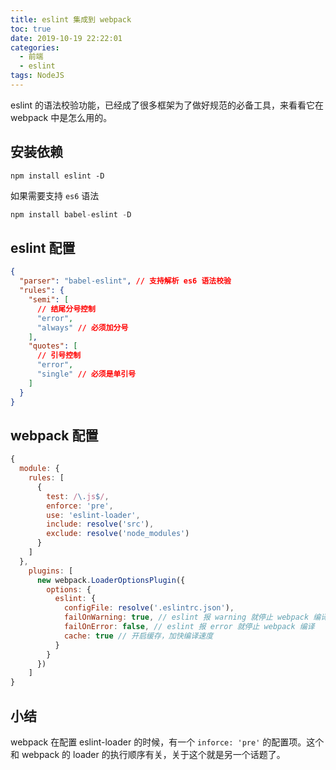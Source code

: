 ```yaml
---
title: eslint 集成到 webpack
toc: true
date: 2019-10-19 22:22:01
categories:
  - 前端
  - eslint
tags: NodeJS
---
```


eslint 的语法校验功能，已经成了很多框架为了做好规范的必备工具，来看看它在 webpack 中是怎么用的。

<!-- more -->

## 安装依赖

```
npm install eslint -D
```

如果需要支持 `es6` 语法

```js
npm install babel-eslint -D
```

## eslint 配置

```json
{
  "parser": "babel-eslint", // 支持解析 es6 语法校验
  "rules": {
    "semi": [
      // 结尾分号控制
      "error",
      "always" // 必须加分号
    ],
    "quotes": [
      // 引号控制
      "error",
      "single" // 必须是单引号
    ]
  }
}
```

## webpack 配置

```js
{
  module: {
    rules: [
      {
        test: /\.js$/,
        enforce: 'pre',
        use: 'eslint-loader',
        include: resolve('src'),
        exclude: resolve('node_modules')
      }
    ]
  },
    plugins: [
      new webpack.LoaderOptionsPlugin({
        options: {
          eslint: {
            configFile: resolve('.eslintrc.json'),
            failOnWarning: true, // eslint 报 warning 就停止 webpack 编译
            failOnError: false, // eslint 报 error 就停止 webpack 编译
            cache: true // 开启缓存，加快编译速度
          }
        }
      })
    ]
}
```

## 小结

webpack 在配置 eslint-loader 的时候，有一个 `inforce: 'pre'` 的配置项。这个和 webpack 的 loader 的执行顺序有关，关于这个就是另一个话题了。

<!-- 555 -->
